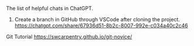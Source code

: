 
The list of helpful chats in ChatGPT.

1. Create a branch in GitHub through VSCode after cloning the project.
https://chatgpt.com/share/67936d51-8b2c-8007-992e-c034a40c2c46





Git Tutorial
https://swcarpentry.github.io/git-novice/
